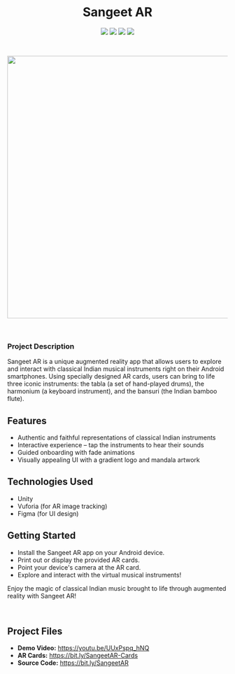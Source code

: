 <h1 align="center"> Sangeet AR </h1>

<p align="center">

<img src ="https://img.shields.io/badge/c%23-4D94FF.svg?style=for-the-badge&logo=c-sharp&logoColor=white">
<img src ="https://img.shields.io/badge/unity-%23000000.svg?style=for-the-badge&logo=unity&logoColor=white">
<img src ="https://img.shields.io/badge/Figma-F24E1E.svg?style=for-the-badge&logo=Figma&logoColor=white">
<img src ="https://img.shields.io/badge/Android-3DDC84.svg?style=for-the-badge&logo=Android&logoColor=white">

</p>

<br>

<p align="center">
  
<a href="https://bit.ly/SangeetAR" target="_blank" rel="noopener noreferrer">
<img src ="https://github.com/lakshaybhushan/Sangeet-AR/assets/74349407/1638e3f8-1d70-4056-8475-05dbbe9c2cec" width="600">
</a>

</p>

<br>

<h3> Project Description </h3>

<p>

Sangeet AR is a unique augmented reality app that allows users to explore and interact with classical Indian musical instruments right on their Android smartphones. Using specially designed AR cards, users can bring to life three iconic instruments: the tabla (a set of hand-played drums), the harmonium (a keyboard instrument), and the bansuri (the Indian bamboo flute).

## Features
- Authentic and faithful representations of classical Indian instruments
- Interactive experience – tap the instruments to hear their sounds
- Guided onboarding with fade animations
- Visually appealing UI with a gradient logo and mandala artwork

## Technologies Used
- Unity
- Vuforia (for AR image tracking)
- Figma (for UI design)

## Getting Started
- Install the Sangeet AR app on your Android device.
- Print out or display the provided AR cards.
- Point your device's camera at the AR card.
- Explore and interact with the virtual musical instruments!

Enjoy the magic of classical Indian music brought to life through augmented reality with Sangeet AR!

</p>

<br>

## Project Files
- **Demo Video:** https://youtu.be/UUxPspq_hNQ
- **AR Cards:** https://bit.ly/SangeetAR-Cards
- **Source Code:** https://bit.ly/SangeetAR
